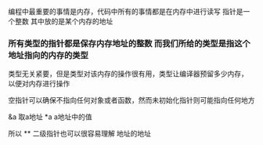 编程中最重要的事情是内存，代码中所有的事情都是在内存中进行读写
指针是一个整数  其中放的是某个内存的地址

### 所有类型的指针都是保存内存地址的整数  而我们所给的类型是指这个地址指向的内存的类型

类型无关紧要，但是类型对该内存的操作很有用，类型让编译器预留多少内存， 以便对内存进行操作

空指针可以确保不指向任何对象或者函数，然而未初始化指针则可能指向任何地方

&a   取a地址 
*a   a地址中的值

所以 ** 二级指针也可以很容易理解  地址的地址